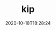 ---
date: '2020-10-18T18:28:24'
draft: false
metadata:
  description: Virtual-kubelet provider running pods in cloud instances
  homepage: null
  name: kip
  owner:
    github_url: https://github.com/elotl
    login: elotl
    name: null
    url: ''
  url: https://github.com/elotl/kip
tags:
- k8s
title: kip
type: tool
---
